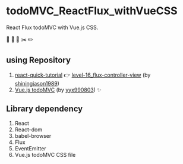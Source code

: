 # todoMVC_ReactFlux_withVueCSS 

React Flux todoMVC with Vue.js CSS. 

:wrench: :nut_and_bolt: :hocho: :scissors: :pencil2:


## using Repository

1. [react-quick-tutorial](https://github.com/shiningjason1989/react-quick-tutorial) :point_right: [level-16_flux-controller-view](https://github.com/shiningjason1989/react-quick-tutorial/tree/master/level-16_flux-controller-view) (by [shiningjason1989](https://github.com/shiningjason1989))
2. [Vue.js todoMVC](https://github.com/vuejs/vue/tree/dev/examples/todomvc) (by [yyx990803](https://github.com/yyx990803)) :sparkles:

## Library dependency

1. React
2. React-dom
3. babel-browser
4. Flux
5. EventEmitter
6. Vue.js todoMVC CSS file

